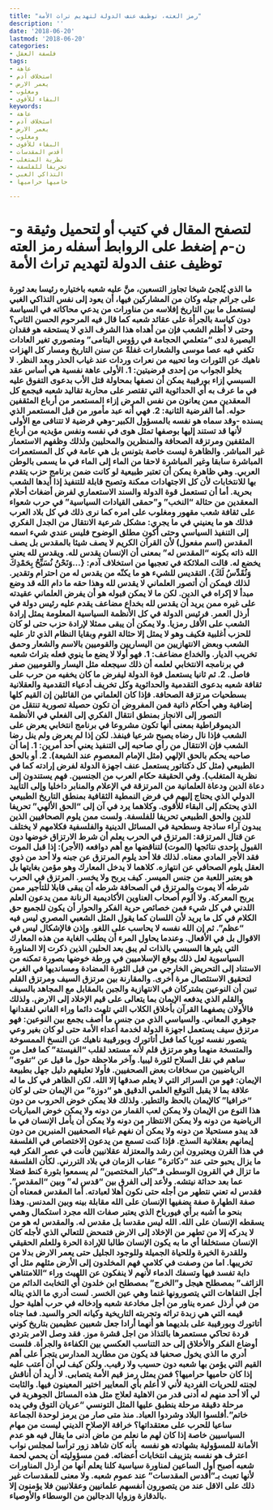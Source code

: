 ```yaml
---
title: "رمز العته، توظيف عنف الدولة لتهديم تراث الأمة"
description: ''
date: '2018-06-20'
lastmod: '2018-06-20'
categories:
- فلسفة العقل
tags:
- عاهة
- استخلاف آدم
- يعمر الارض
- ومغلوب
- البقاء للأقوى
keywords:
- عاهة
- استخلاف آدم
- يعمر الارض
- ومغلوب
- البقاء للأقوى
- أقدس المقدسات
- نظرية المتغلب
- تحريفا للفلسفة
- التذاكي الغبي
- حاميها حراميها

---
```

# **لتصفح المقال في كتيب أو لتحميل وثيقة و-ن-م إضغط على الروابط أسفله** **رمز العته توظيف عنف الدولة لتهديم تراث الأمة**

### ما الذي يُلجئ شيخا تجاوز التسعين، منَّ عليه شعبه باختياره رئيسا بعد ثورة على جرائم جيله وكان من المشاركين فيها، أن يعود إلى نفس التذاكي الغبي ليستعمل ما بين التاريخ إفلاسه من مناورات من يدعي محاكاته في السياسة دون كياسة بالجرأة على عقائد شعبه كما قال فيه المرحوم الحسن الثاني؟ وحتى لا أظلم الشعب فإن من أهداه هذا الشرف الذي لا يستحقه هو فقدان البصيرة لدى “متعلمي الحجامة في رؤوس اليتامى” ومتصوري تغير العادات تكفي فيه عصا موسى والشعارات غفلةً عن سنن التاريخ ومسار كل الهزات ناهيك عن الثورات وما تحييه من نعرات وردات عند غياب الحذر وبعد النظر. لا يخلو الجواب من إحدى فرضيتين: 1. الأولى عاهة نفسية هي أساس عقد السبسي إزاء بورقيبة يمكن أن نصفها بمحاولة قتل الأب بدعوى التفوق عليه في ما عرف به أي الحداثوية التي تقتصر على محاربة تقاليد شعبه فيجمع كل المعقدين ممن يعانون من نفس المرض إزاء المستعمر من أرباع المثقفين حوله. أما الفرضية الثانية: 2. فهي أنه عبد مأمور من قبل المستعمر الذي يسنده -وقد سماه هو نفسه بالمسؤول الكبير-وهي فرضية لا تتنافى مع الأولى لأنها قد تستند إليها بوصفها تمثل هوى في نفسه ونفس مؤيديه من أرباع المثقفين ومرتزقة الصحافة والمنظرين والمحليين ولذلك وظفهم الاستعمار غير المباشر. والظاهرة ليست خاصة بتونس بل هي عامة في كل المستعمرات المباشرة سابقا وغير المباشرة لاحقا من الماء إلى الماء في ما يسمى بالوطن العربي. وهي ظاهرة يمكن أن تعتبر طبيعية لو كانت ضمن برنامج حزب يتقدم بها للانتخابات لأن كل الاجتهادات ممكنة وتصبح قابلة للتنفيذ إذا أيدها الشعب بحرية. أما أن تستعمل قوة الدولة والسند الاستعماري لفرض أضغاث أحلام المعقدين من حثالة “النخب” و”حمقى القيادات السياسية” في حرب شعواء على ثقافة شعب مقهور ومغلوب على امره كما نرى ذلك في كل بلاد العرب فذلك هو ما يعنيني في ما يجري: مشكل شرعية الانتقال من الجدل الفكري إلى التنفيذ السياسي وحتى أكون مطلق الوضوح فليس عندي شيء اسمه المقدس (اسم مفعول) لأن القرآن الكريم لا يصف شيئا بالمقدس بل يصف الله ذاته بكونه “المقدس له” بمعنى أن الإنسان يقدس لله. ويقدس لله يعني يخضع له. قالت الملائكة في تعجبها من استخلاف آدم: {…وَنَحْنُ نُسَبِّحُ بِحَمْدِكَ وَنُقَدِّسُ لَكَ}. التقديس للشيء هو ما يكنّه من يقدس له من احترام وتقدير. لذلك فيمكن أن أتصور العلماني لا يقدس لله وهذا حقه ما دام الله قد وضع مبدأ لا إكراه في الدين. لكن ما لا يمكن قبوله هو أن يفرض العلماني عقيدته على غيره ممن يريد أن يقدس لله بخداع مضاعف يقدم عليه رئيس دولة في أرذل العمر. فرئيس الدولة في كل الأنظمة السياسية المعلومة يمثل إرادة الشعب على الأقل رمزيا. ولا يمكن أن يبقى ممثلا لإرادة حزب حتى لو كان للحزب أغلبية فكيف وهو لا يمثل إلا حثالة القوم وبقايا النظام الذي ثار عليه الشعب وبعض الانتهازيين من اليساريين والقوميين بالاسم والشعار وحمق تخريب الديار. والخداع مضاعف: 1. فهو أولا لا يضع ما ينوي فعله بتراث شعبه في برنامجه الانتخابي لعلمه أن ذلك سيجعله مثل اليسار والقوميين صفر فاصل. 2. ثم ثانيا يستعمل قوة الدولة ليفرض ما كان يخفيه من حرب على ثقافة شعبه بدعوى التقدمية والحداثوية وكل تخريف أدعياء التقدمية والعقلانية بسطحيات مرتزقة الصحافة. فإذا كان العلماني من القائلين إن القيم كلها إضافية وهي أحكام ذاتية فمن المفروض أن تكون حصيلة تصورية تنتقل من التصور إلى الانجاز بمنطق انتقال الفكري إلى الفعلي في الأنظمة الديموقراطية بمعنى أنها تكون مشروعا في برنامج انتخابي يعرض على الشعب فإذا نال رضاه يصبح شرعيا فينفذ. لكن إذا لم يعرض ولم ينل رضا الشعب فإن الانتقال من رأي صاحبه إلى التنفيذ يعني أحد أمرين: 1. إما أن صاحبه يحكم بالحق الإلهي (مثل الإمام المعصوم عند الشيعة). 2. أو بالحق الطبيعي (مثل كل دكتاتور يستعمل عنف اجهزة الدولة لفرض إرادته كما في نظرية المتغلب). وفي الحقيقة حكام العرب من الجنسين. فهم يستندون إلى دعاة الدين ودعاة العلمانية من المرتزقة في الإعلام والمنابر داخليا وإلى التأييد الدولي الذي يحتاج إليهم في فرض النمطية الثقافية بمنطق التاريخ الطبيعي الذي يحتكم إلى البقاء للأقوى. وكلاهما يرد في آن إلى “الحق الألهي” تحريفا للدين والحق الطبيعي تحريفا للفلسفة. ولست ممن يلوم الصحافيين الذين يبدون آراء ساذجة وسطحية في المسائل الدينية والفلسفية فكلامهم لا يختلف عن قتال المرتزقة: المرتزق في الحرب يعلم أن شرط الارتزاق خوضها دون القبول بإحدى نتائجها (الموت) لتناقضها مع أهم دوافعه (الأجر): إذا قبل الموت فقد الأجر المادي معناه. لذلك فلا أحد يلوم المرتزق عن جبنه ولا أحد من ذوي العقل يلوم الصحافي عن انتهازه. كلاهما لا يدخل المعارك وهو مؤمن بغايتها بل هو يعتبر اللعبة من جنس الميسر. كيف يربح ولا يخسر. المرتزق في الحرب شرطه ألا يموت والمرتزق في الصحافة شرطه أن يبقى قابلا للتأجير ممن يربح المعركة. ولا ألوم أصحاب العناوين الأكاديمية الرنانة ممن يدعون العلم اللدني في كل شيء فمن خصائص حرية الفكر والحوار أن يكون للجميع حق الكلام في كل ما يريد لأن اللسان كما يقول المثل الشعبي المصري ليس فيه “عظم”. ثم إن الله نفسه لا يحاسب على اللغو. وإذن فالإشكال ليس في الاقوال بل في الأفعال. وعندما يحاول المرء أن يطلب الغاية من هذه المعارك التي يثيرها السبسي بالذات لم يبق بعد الحلين الذين ذكرت إلا المناورة السياسوية لعل ذلك يوقع الإسلاميين في ورطة خوضها بصورة تمكنه من الاستناد إلى التحريض الخارجي من قبل الثورة المضادة ومسانديها في الغرب لتحقيق الاستئصال مرة أخرى. والمقارنة بين مرتزق السيف ومرتزق القلم تبين أن النوعين يشتركان في الانتهازية والجبن بالمقابل مع المجاهد بالسيف والقلم الذي يدفعه الإيمان بما يتعالى على قيم الإخلاد إلى الارض. ولذلك فالأولان يصفهما القرآن بأخلاق الكلاب التي تلهث دائما وراء الفاني لفقدانها جوهري المعاني. والسياسي الذي من جنس ما أصف يجمع بين النوعين: فهو مرتزق سيف يستعمل اجهزة الدولة لخدمة أعداء الأمة حتى لو كان بغير وعي يتصور نفسه ثوريا كما فعل أتاتورك وبورقيبة ناهيك عن النسخ الممسوخة والمتسخة منهما وهو مرتزق قلم لأنه مستعد لقلب “الفيستة” كما فعل من ساهم في نقل السلاح لثورة ليبيا. وآخر ملاحظة حول ما قيل عن “تقوى” الرياضيين من سخافات بعض الصحفيين. فأولا تعليقهم دليل جهل بطبيعة الإيمان: فهو من السرائر التي لا يعلم صدقها إلا الله. لكن الظاهر في كل ما له علاقة بما لا يقبل التوقع العلمي الدقيق هو “دوزة” من الإيمان حتى لو كان “خرافيا” كالإيمان بالحظ والتطير. ولذلك فلا يمكن خوض الحروب من دون هذا النوع من الإيمان ولا يمكن لعب القمار من دونه ولا يمكن خوض المباريات الرياضية من دونه ولا يمكن الانتظار من دونه ولا يمكن أن يأمل الإنسان في ما قد يبدو مستحيلا من دونه ولا يمكن أن نفهم غباء الصحفيين المنبرين من دون إيمانهم بعقلانية السذج. فإذا كنت تسمع من يدعون الاختصاص في الفلسفة في هذا القرن ويعتبرون ابن رشد والمعتزلة عقلانيين فأنت في عصر الفكر فيه ما يزال يحبو حتى عند “دكاترة” عقاب الزمان في بلاد التررني. لكأن الفلسفة ما تزال في القرون الوسطى فـ”كبار المختصين” لم يسمعوا بثورة كنط فضلا عما بعد حداثة نيتشه. ولأعد إلى الفرق بين “قدس له” وبين “المقدس”. فقدس له تعني نتطهر من أجله حتى نكون أهلا لعبادته. أما المقدس فمعناه أن صفة الطهارة صفة يضفيها الإنسان على الله مقابلة بينه وبين المدنس. وهذا بنحو ما أشبه برأي فيورباخ الذي يعتبر صفات الله مجرد استكمال وهمي يسقطه الإنسان على الله. الله ليس مقدسا بل مقدس له. والمقدس له هو من لا يدركه إلا من تطهر من الإخلاد إلى الارض فتمحض للتعالي الذي لأجله كان الإنسان مستخلفا أي ما به يكون الإنسان طالبا للإرادة الحرة وللعلم الحقيقي وللقدرة الخيرة وللحياة الجميلة وللوجود الجليل حتى يعمر الارض بدلا من تخريبها. اما من وصفت في كلامي فهم المخلدون إلى الأرض مثلهم مثل أي دابة تفسد فيها وتسفك الدماء لأنهم لا ينفكون عن اللهيث وراء “اللامتناهي الزائف” بمصطلح هيجل و”الخرج” بمصطلح ابن خلدون أي التخابث الدائم من أجل التفاهات التي يتصورونها غنما وهي عين الخسر. لست أدري ما الذي يناله من في أرذل عمره يناور من أجل مخادعة شعبه وإدخاله في حرب أهلية حول قيمه التي هي زبدة تراثه وتجربته التاريخية وكيانه الحر والسيد. فما جناه أتاتورك وبورقيبة على بلديهما هو أنهما أرادا جعل شعبين عظيمين بتاريخ كوني قردة تحاكي مستعمرها بالتذاذ من اجل قشرة موز. فقد وصل الامر بتردي أوضاع الفكر والأخلاق إلى حد التناسب العكسي بين الكفاءة والجرأة. فلست أدري ما الذي يخول صحفيا قد يكون من مطاريد المدارس يتجرأ على أهم القيم التي يؤمن بها شعبه دون حسيب ولا رقيب. ولكن كيف لي أن أعتب عليه إذا كان حاميها حراميها؟ فمن يمثل رمز قيم الأمة يتصابى. لا أريد أن أناقش لجنته للحريات الفردية لأني لا أعلم بأي المعايير اختير المعينون فيها. والثابت لي ألا أحد منهم له أدنى قدر من الاهلية لعلاج مثل هذه المسائل الجوهرية في مرحلة دقيقة مرحلة ينطبق عليها المثل التونسي “عريان التوق وفي يده خاتم”.أفلسوا البلاد وشردوا العباد. منذ متى صار من يرمز لوحدة الجماعة ساعيا للحرب على معتقداتها؟ خرافة الإصلاح الديني ليست من مهام السياسيين خاصة إذا كان لهم ما نعلم من ماض أدنى ما يقال فيه هو عدم الأمانة للمسؤولية بشهادته هو نفسه  بأنه كان شاهد زور ترأسا لمجلس نواب اعترف هو نفسه بتزييف انتخابات أعضائه. فمن مسؤوليته أن يحمي لحمة شعبه أصبح أول الساعين لمناورة سياسية كلنا يعلم أنها من أرذل المناورات لأنها تعبث بـ”أقدس المقدسات” عند عموم شعبه. ولا معنى للمقدسات غير ذلك على الاقل عند من يتصورون أنفسهم علمانيين وعقلانيين فلا يؤمنون إلا بالدقازة وزوايا الدجالين من الوسطاء والأوصياء.

###